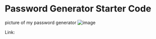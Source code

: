 # Password Generator Starter Code

picture of my password generator
![image](https://user-images.githubusercontent.com/113872487/209456717-717d991f-7de1-49c3-a7c8-5a913b601318.png)

Link:

